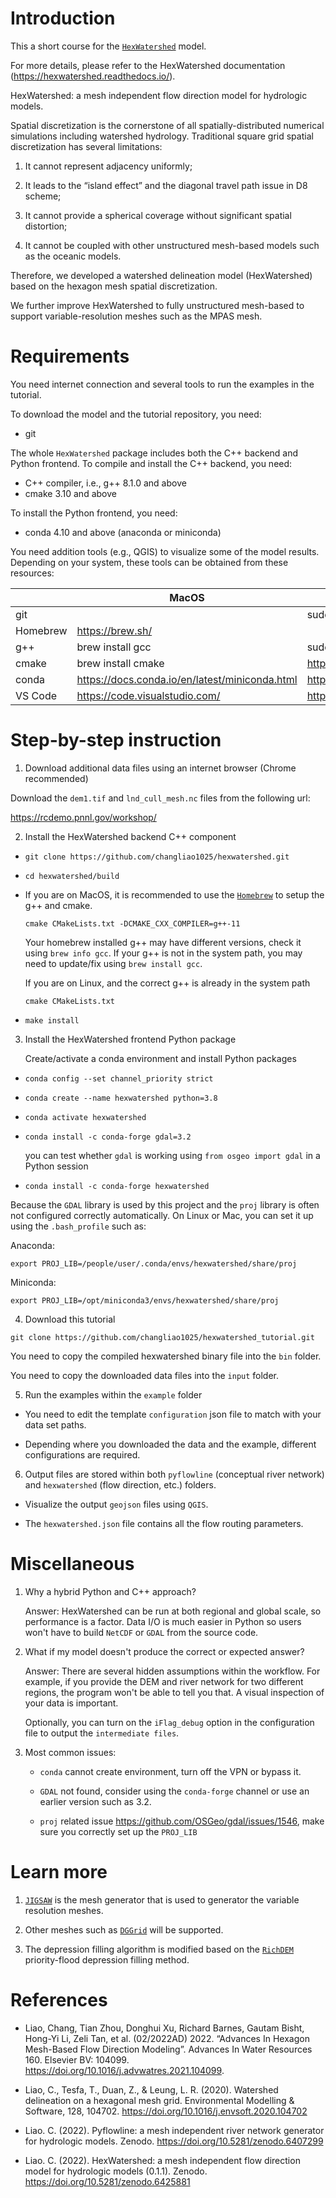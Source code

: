 # Introduction

This a short course for the  <a href="https://www.hexwatershed.org/">`HexWatershed`</a> model.

For more details, please refer to the HexWatershed documentation (https://hexwatershed.readthedocs.io/).

HexWatershed: a mesh independent flow direction model for hydrologic models.

Spatial discretization is the cornerstone of all spatially-distributed numerical simulations including watershed hydrology. Traditional square grid spatial discretization has several limitations:

1. It cannot represent adjacency uniformly;

2. It leads to the “island effect” and the diagonal travel path issue in D8 scheme;

3. It cannot provide a spherical coverage without significant spatial distortion;

4. It cannot be coupled with other unstructured mesh-based models such as the oceanic models.

Therefore, we developed a watershed delineation model (HexWatershed) based on the hexagon mesh spatial discretization.

We further improve HexWatershed to fully unstructured mesh-based to support variable-resolution meshes such as the MPAS mesh.

# Requirements

You need internet connection and several tools to run the examples in the tutorial.

To download the model and the tutorial repository, you need:

- git 

The whole `HexWatershed` package includes both the C++ backend and Python frontend. 
To compile and install the C++ backend, you need:

- C++ compiler, i.e., g++ 8.1.0 and above
- cmake 3.10 and above

To install the Python frontend, you need:

- conda 4.10 and above (anaconda or miniconda)

You need addition tools (e.g., QGIS) to visualize some of the model results.
Depending on your system, these tools can be obtained from these resources:

|       | MacOS |  Ubuntu | HPC |
| ---- | ----------- | -----------| -----------|
|git | |sudo apt install git-all| |
|Homebrew      | https://brew.sh/ | | |
|g++    | brew install gcc | sudo apt-get install g++ | module load gcc|
|cmake| brew install cmake| https://cmake.org/download/| module load cmake|
|conda| https://docs.conda.io/en/latest/miniconda.html | https://docs.conda.io/en/latest/miniconda.html | module load anaconda3 |
|VS Code| https://code.visualstudio.com/ |https://code.visualstudio.com/ |https://code.visualstudio.com/ |

# Step-by-step instruction

1. Download additional data files using an internet browser (Chrome recommended)

Download the `dem1.tif` and `lnd_cull_mesh.nc` files from the following url:

https://rcdemo.pnnl.gov/workshop/

2. Install the HexWatershed backend C++ component

- `git clone https://github.com/changliao1025/hexwatershed.git`

- `cd hexwatershed/build`

- If you are on MacOS, it is recommended to use the <a href="https://brew.sh/">`Homebrew`</a> to setup the g++ and cmake. 

   `cmake CMakeLists.txt -DCMAKE_CXX_COMPILER=g++-11`  
   
   Your homebrew installed g++ may have different versions, check it using `brew info gcc`.
   If your g++ is not in the system path, you may need to update/fix using `brew install gcc`.

   If you are on Linux, and the correct g++ is already in the system path

   `cmake CMakeLists.txt`

- `make install`

3. Install the HexWatershed frontend Python package 
   
   Create/activate a conda environment and install Python packages

- `conda config --set channel_priority strict`

- `conda create --name hexwatershed python=3.8`

- `conda activate hexwatershed`

- `conda install -c conda-forge gdal=3.2`

   you can test whether `gdal` is working using `from osgeo import gdal` in a Python session

- `conda install -c conda-forge hexwatershed`

Because the `GDAL` library is used by this project and the `proj` library is often not configured correctly automatically. 
On Linux or Mac, you can set it up using the `.bash_profile` such as:

Anaconda:

`export PROJ_LIB=/people/user/.conda/envs/hexwatershed/share/proj`

Miniconda:

`export PROJ_LIB=/opt/miniconda3/envs/hexwatershed/share/proj`

4. Download this tutorial

`git clone https://github.com/changliao1025/hexwatershed_tutorial.git`

You need to copy the compiled hexwatershed binary file into the `bin` folder. 

You need to copy the downloaded data files into the `input` folder.

5. Run the examples within the `example` folder

- You need to edit the template `configuration` json file to match with your data set paths.

- Depending where you downloaded the data and the example, different configurations are required.

6. Output files are stored within both `pyflowline` (conceptual river network) and `hexwatershed` (flow direction, etc.) folders. 
   
- Visualize the output `geojson` files using `QGIS`. 
  
- The `hexwatershed.json` file contains all the flow routing parameters.

# Miscellaneous

1. Why a hybrid Python and C++ approach?
   
   Answer: HexWatershed can be run at both regional and global scale, so performance is a factor. Data I/O is much easier in Python so users won't have to build `NetCDF` or `GDAL` from the source code.

2. What if my model doesn't produce the correct or expected answer?
   
   Answer: There are several hidden assumptions within the workflow. For example, if you provide the DEM and river network for two different regions, the program won't be able to tell you that. A visual inspection of your data is important.
   
   Optionally, you can turn on the `iFlag_debug` option in the configuration file to output the `intermediate files`.

3. Most common issues:

   - `conda` cannot create environment, turn off the VPN or bypass it.
   
   - `GDAL` not found, consider using the `conda-forge` channel or use an earlier version such as 3.2.

   - `proj` related issue https://github.com/OSGeo/gdal/issues/1546, make sure you correctly set up the `PROJ_LIB`

# Learn more

1. <a href="https://github.com/dengwirda/jigsaw">`JIGSAW`</a> is the mesh generator that is used to generator the variable resolution meshes.

2. Other meshes such as <a href="https://github.com/sahrk/DGGRID">`DGGrid`</a> will be supported.

3. The depression filling algorithm is modified based on the <a href="https://github.com/r-barnes/richdem">`RichDEM`</a> priority-flood depression filling method.

# References

* Liao, Chang, Tian Zhou, Donghui Xu, Richard Barnes, Gautam Bisht, Hong-Yi Li, Zeli Tan, et al. (02/2022AD) 2022. “Advances In Hexagon Mesh-Based Flow Direction Modeling”. Advances In Water Resources 160. Elsevier BV: 104099. 
https://doi.org/10.1016/j.advwatres.2021.104099.

* Liao, C., Tesfa, T., Duan, Z., & Leung, L. R. (2020). Watershed delineation on a hexagonal mesh grid. Environmental Modelling & Software, 128, 104702. https://doi.org/10.1016/j.envsoft.2020.104702

* Liao. C. (2022). Pyflowline: a mesh independent river network generator for hydrologic models. Zenodo. https://doi.org/10.5281/zenodo.6407299

* Liao. C. (2022). HexWatershed: a mesh independent flow direction model for hydrologic models (0.1.1). Zenodo. https://doi.org/10.5281/zenodo.6425881